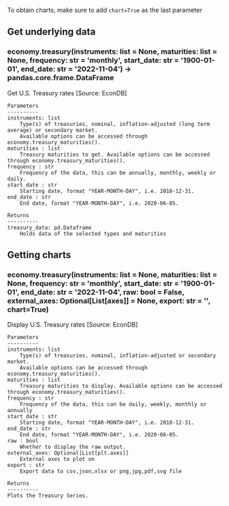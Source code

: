 To obtain charts, make sure to add `chart=True` as the last parameter

## Get underlying data 
### economy.treasury(instruments: list = None, maturities: list = None, frequency: str = 'monthly', start_date: str = '1900-01-01', end_date: str = '2022-11-04') -> pandas.core.frame.DataFrame

Get U.S. Treasury rates [Source: EconDB]

    Parameters
    ----------
    instruments: list
        Type(s) of treasuries, nominal, inflation-adjusted (long term average) or secondary market.
        Available options can be accessed through economy.treasury_maturities().
    maturities : list
        Treasury maturities to get. Available options can be accessed through economy.treasury_maturities().
    frequency : str
        Frequency of the data, this can be annually, monthly, weekly or daily.
    start_date : str
        Starting date, format "YEAR-MONTH-DAY", i.e. 2010-12-31.
    end_date : str
        End date, format "YEAR-MONTH-DAY", i.e. 2020-06-05.

    Returns
    ----------
    treasury_data: pd.Dataframe
        Holds data of the selected types and maturities

## Getting charts 
### economy.treasury(instruments: list = None, maturities: list = None, frequency: str = 'monthly', start_date: str = '1900-01-01', end_date: str = '2022-11-04', raw: bool = False, external_axes: Optional[List[axes]] = None, export: str = '', chart=True)

Display U.S. Treasury rates [Source: EconDB]

    Parameters
    ----------
    instruments: list
        Type(s) of treasuries, nominal, inflation-adjusted or secondary market.
        Available options can be accessed through economy.treasury_maturities().
    maturities : list
        Treasury maturities to display. Available options can be accessed through economy.treasury_maturities().
    frequency : str
        Frequency of the data, this can be daily, weekly, monthly or annually
    start_date : str
        Starting date, format "YEAR-MONTH-DAY", i.e. 2010-12-31.
    end_date : str
        End date, format "YEAR-MONTH-DAY", i.e. 2020-06-05.
    raw : bool
        Whether to display the raw output.
    external_axes: Optional[List[plt.axes]]
        External axes to plot on
    export : str
        Export data to csv,json,xlsx or png,jpg,pdf,svg file

    Returns
    ----------
    Plots the Treasury Series.
